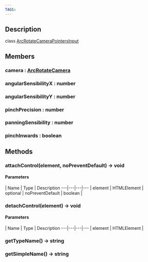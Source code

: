 ```yaml
---
TAGS:
---
```

## Description

class [ArcRotateCameraPointersInput](/classes/2.4/ArcRotateCameraPointersInput)



## Members

### camera : [ArcRotateCamera](/classes/2.4/ArcRotateCamera)



### angularSensibilityX : number



### angularSensibilityY : number



### pinchPrecision : number



### panningSensibility : number



### pinchInwards : boolean



## Methods

### attachControl(element, noPreventDefault) &rarr; void



#### Parameters
 | Name | Type | Description
---|---|---|---
 | element | HTMLElement | 
optional | noPreventDefault | boolean | 
### detachControl(element) &rarr; void



#### Parameters
 | Name | Type | Description
---|---|---|---
 | element | HTMLElement | 

### getTypeName() &rarr; string


### getSimpleName() &rarr; string


